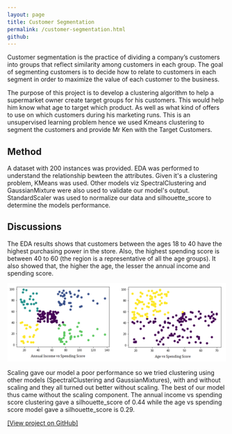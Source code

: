 ```yaml
---
layout: page
title: Customer Segmentation
permalink: /customer-segmentation.html
github: 
---
```

Customer segmentation is the practice of dividing a company’s customers into groups that reflect similarity among customers in each group. The goal of segmenting customers is to decide how to relate to customers in each segment in order to maximize the value of each customer to the business.

The purpose of this project is to develop a clustering algorithm to help a supermarket owner create target groups for his customers. This would help him know what age to target which product. As well as what kind of offers to use on which customers during his marketing runs. This is an unsupervised learning problem hence we used Kmeans clustering to segment the customers and provide Mr Ken with the Target Customers.

## Method

A dataset with 200 instances was provided. EDA was performed to understand the relationship bewteen the attributes. Given it's a clustering problem, KMeans was used. Other models viz SpectralClustering and GaussianMixture were also used to validate our model's output. StandardScaler was used to normalize our data and silhouette_score to determine the models performance.

## Discussions

The EDA results shows that customers between the ages 18 to 40 have the highest purchasing power in the store. Also, the highest spending score is between 40 to 60 (the region is a representative of all the age groups). It also showed that, the higher the age, the lesser the annual income and spending score.

![custom-segmentation](./images/cus_seg.png)

Scaling gave our model a poor performance so we tried clustering using other models (SpectralClustering and GaussianMixtures), with and without scaling and they all turned out better without scaling. The best of our model thus came without the scaling component. The annual income vs spending score clustering gave a silhouette_score of 0.44 while the age vs spending score model gave a silhouette_score is 0.29.

[\[View project on GitHub\]](https://github.com/ndcharles/SGA08_DATASCI-Group)
